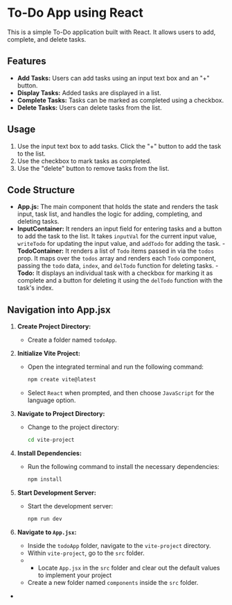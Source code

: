 # To-Do App using React

This is a simple To-Do application built with React. It allows users to add, complete, and delete tasks. 

## Features

- **Add Tasks:** Users can add tasks using an input text box and an "+" button.
- **Display Tasks:** Added tasks are displayed in a list.
- **Complete Tasks:** Tasks can be marked as completed using a checkbox.
- **Delete Tasks:** Users can delete tasks from the list.

 
## Usage

1. Use the input text box to add tasks. Click the "+" button to add the task to the list.
2. Use the checkbox to mark tasks as completed.
3. Use the "delete" button to remove tasks from the list.

## Code Structure

- **App.js:** The main component that holds the state and renders the task input, task list, and handles the logic for adding, completing, and deleting tasks.
- **InputContainer:** It  renders an input field for entering tasks and a button to add the task to the list. It takes `inputVal` for the current input value, `writeTodo` for updating the input value, and `addTodo` for adding the task.
-**TodoContainer:** It renders a list of `Todo` items passed in via the `todos` prop. It maps over the `todos` array and renders each `Todo` component, passing the `todo` data, `index`, and `delTodo` function for deleting tasks.
-**Todo:** It displays an individual task with a checkbox for marking it as complete and a button for deleting it using the `delTodo` function with the task's index.

## Navigation into App.jsx

1. **Create Project Directory:**
   - Create a folder named `todoApp`.

2. **Initialize Vite Project:**
   - Open the integrated terminal and run the following command:
     ```bash
     npm create vite@latest
     ```
   - Select `React` when prompted, and then choose `JavaScript` for the language option.

3. **Navigate to Project Directory:**
   - Change to the project directory:
     ```bash
     cd vite-project
     ```

4. **Install Dependencies:**
   - Run the following command to install the necessary dependencies:
     ```bash
     npm install
     ```

5. **Start Development Server:**
   - Start the development server:
     ```bash
     npm run dev
     ```

6. **Navigate to `App.jsx`:**
   - Inside the `todoApp` folder, navigate to the `vite-project` directory.
   - Within `vite-project`, go to the `src` folder.
   -  - Locate `App.jsx` in the `src` folder and clear out the default values to implement your project
   - Create a new folder named `components` inside the `src` folder.

-   
